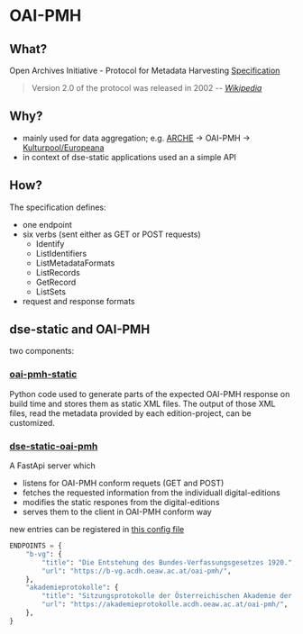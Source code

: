 # OAI-PMH

## What?

Open Archives Initiative - Protocol for Metadata Harvesting
[Specification](https://www.openarchives.org/OAI/openarchivesprotocol.html)
> Version 2.0 of the protocol was released in 2002
> -- <cite>[Wikipedia](https://en.wikipedia.org/wiki/Open_Archives_Initiative_Protocol_for_Metadata_Harvesting)</cite>

## Why?

* mainly used for data aggregation; e.g. [ARCHE](https://arche.acdh.oeaw.ac.at/browser/de/api-zugriff#oai-pmh) -> OAI-PMH -> [Kulturpool/Europeana](https://kulturpool.at/suche?refinementList=intermediateProvider%255B0%255D=ARCHE)
* in context of dse-static applications used an a simple API

## How?

The specification defines:
* one endpoint 
* six verbs (sent either as GET or POST requests)
  * Identify
  * ListIdentifiers
  * ListMetadataFormats
  * ListRecords
  * GetRecord
  * ListSets
* request and response formats

## dse-static and OAI-PMH

two components: 

### [oai-pmh-static](https://github.com/acdh-oeaw/dse-static-cookiecutter/tree/main/%7B%7Bcookiecutter.directory_name%7D%7D/oai-pmh)

Python code used to generate parts of the expected OAI-PMH response on build time and stores them as static XML files. The output of those XML files, read the metadata provided by each edition-project, can be customized.

### [dse-static-oai-pmh](https://github.com/acdh-oeaw/dse-static-oai-pmh)

A FastApi server which
* listens for OAI-PMH conform requets (GET and POST)
* fetches the requested information from the individuall digital-editions
* modifies the static respones from the digital-editions
* serves them to the client in OAI-PMH conform way

new entries can be registered in [this config file](https://github.com/acdh-oeaw/dse-static-oai-pmh/blob/main/app/config.py)

```python
ENDPOINTS = {
    "b-vg": {
        "title": "Die Entstehung des Bundes-Verfassungsgesetzes 1920.",
        "url": "https://b-vg.acdh.oeaw.ac.at/oai-pmh/",
    },
    "akademieprotokolle": {
        "title": "Sitzungsprotokolle der Österreichischen Akademie der Wissenschaften.",
        "url": "https://akademieprotokolle.acdh.oeaw.ac.at/oai-pmh/",
    },
}
```